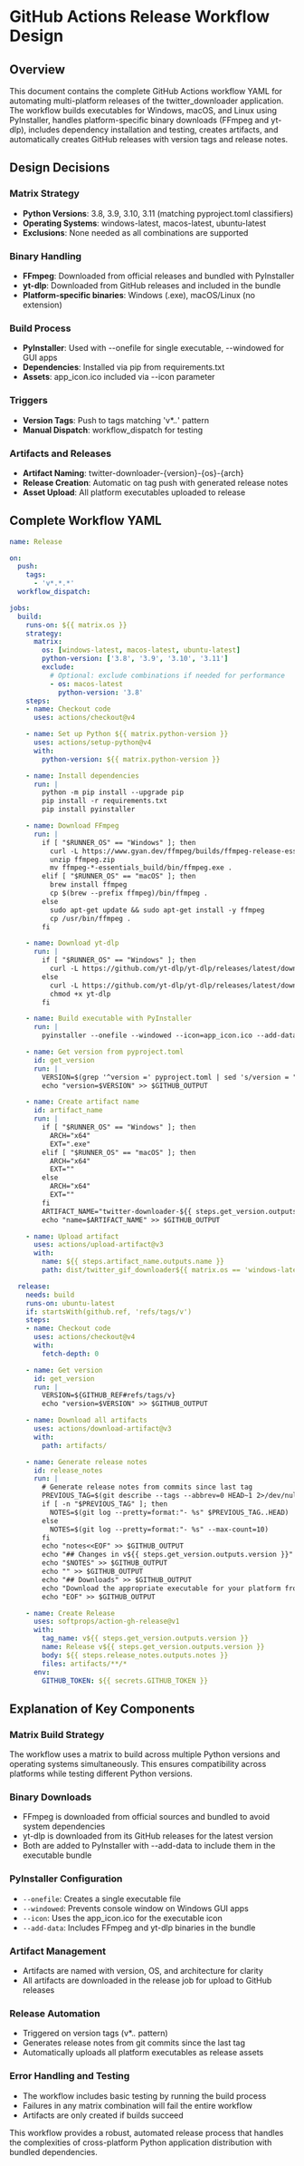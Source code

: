 # GitHub Actions Release Workflow Design

## Overview

This document contains the complete GitHub Actions workflow YAML for automating multi-platform releases of the twitter_downloader application. The workflow builds executables for Windows, macOS, and Linux using PyInstaller, handles platform-specific binary downloads (FFmpeg and yt-dlp), includes dependency installation and testing, creates artifacts, and automatically creates GitHub releases with version tags and release notes.

## Design Decisions

### Matrix Strategy
- **Python Versions**: 3.8, 3.9, 3.10, 3.11 (matching pyproject.toml classifiers)
- **Operating Systems**: windows-latest, macos-latest, ubuntu-latest
- **Exclusions**: None needed as all combinations are supported

### Binary Handling
- **FFmpeg**: Downloaded from official releases and bundled with PyInstaller
- **yt-dlp**: Downloaded from GitHub releases and included in the bundle
- **Platform-specific binaries**: Windows (.exe), macOS/Linux (no extension)

### Build Process
- **PyInstaller**: Used with --onefile for single executable, --windowed for GUI apps
- **Dependencies**: Installed via pip from requirements.txt
- **Assets**: app_icon.ico included via --icon parameter

### Triggers
- **Version Tags**: Push to tags matching 'v*.*.*' pattern
- **Manual Dispatch**: workflow_dispatch for testing

### Artifacts and Releases
- **Artifact Naming**: twitter-downloader-{version}-{os}-{arch}
- **Release Creation**: Automatic on tag push with generated release notes
- **Asset Upload**: All platform executables uploaded to release

## Complete Workflow YAML

```yaml
name: Release

on:
  push:
    tags:
      - 'v*.*.*'
  workflow_dispatch:

jobs:
  build:
    runs-on: ${{ matrix.os }}
    strategy:
      matrix:
        os: [windows-latest, macos-latest, ubuntu-latest]
        python-version: ['3.8', '3.9', '3.10', '3.11']
        exclude:
          # Optional: exclude combinations if needed for performance
          - os: macos-latest
            python-version: '3.8'
    steps:
    - name: Checkout code
      uses: actions/checkout@v4

    - name: Set up Python ${{ matrix.python-version }}
      uses: actions/setup-python@v4
      with:
        python-version: ${{ matrix.python-version }}

    - name: Install dependencies
      run: |
        python -m pip install --upgrade pip
        pip install -r requirements.txt
        pip install pyinstaller

    - name: Download FFmpeg
      run: |
        if [ "$RUNNER_OS" == "Windows" ]; then
          curl -L https://www.gyan.dev/ffmpeg/builds/ffmpeg-release-essentials.zip -o ffmpeg.zip
          unzip ffmpeg.zip
          mv ffmpeg-*-essentials_build/bin/ffmpeg.exe .
        elif [ "$RUNNER_OS" == "macOS" ]; then
          brew install ffmpeg
          cp $(brew --prefix ffmpeg)/bin/ffmpeg .
        else
          sudo apt-get update && sudo apt-get install -y ffmpeg
          cp /usr/bin/ffmpeg .
        fi

    - name: Download yt-dlp
      run: |
        if [ "$RUNNER_OS" == "Windows" ]; then
          curl -L https://github.com/yt-dlp/yt-dlp/releases/latest/download/yt-dlp.exe -o yt-dlp.exe
        else
          curl -L https://github.com/yt-dlp/yt-dlp/releases/latest/download/yt-dlp -o yt-dlp
          chmod +x yt-dlp
        fi

    - name: Build executable with PyInstaller
      run: |
        pyinstaller --onefile --windowed --icon=app_icon.ico --add-data "ffmpeg;." --add-data "yt-dlp;." twitter_gif_downloader.py

    - name: Get version from pyproject.toml
      id: get_version
      run: |
        VERSION=$(grep '^version =' pyproject.toml | sed 's/version = "\(.*\)"/\1/')
        echo "version=$VERSION" >> $GITHUB_OUTPUT

    - name: Create artifact name
      id: artifact_name
      run: |
        if [ "$RUNNER_OS" == "Windows" ]; then
          ARCH="x64"
          EXT=".exe"
        elif [ "$RUNNER_OS" == "macOS" ]; then
          ARCH="x64"
          EXT=""
        else
          ARCH="x64"
          EXT=""
        fi
        ARTIFACT_NAME="twitter-downloader-${{ steps.get_version.outputs.version }}-${RUNNER_OS,,}-$ARCH$EXT"
        echo "name=$ARTIFACT_NAME" >> $GITHUB_OUTPUT

    - name: Upload artifact
      uses: actions/upload-artifact@v3
      with:
        name: ${{ steps.artifact_name.outputs.name }}
        path: dist/twitter_gif_downloader${{ matrix.os == 'windows-latest' && '.exe' || '' }}

  release:
    needs: build
    runs-on: ubuntu-latest
    if: startsWith(github.ref, 'refs/tags/v')
    steps:
    - name: Checkout code
      uses: actions/checkout@v4
      with:
        fetch-depth: 0

    - name: Get version
      id: get_version
      run: |
        VERSION=${GITHUB_REF#refs/tags/v}
        echo "version=$VERSION" >> $GITHUB_OUTPUT

    - name: Download all artifacts
      uses: actions/download-artifact@v3
      with:
        path: artifacts/

    - name: Generate release notes
      id: release_notes
      run: |
        # Generate release notes from commits since last tag
        PREVIOUS_TAG=$(git describe --tags --abbrev=0 HEAD~1 2>/dev/null || echo "")
        if [ -n "$PREVIOUS_TAG" ]; then
          NOTES=$(git log --pretty=format:"- %s" $PREVIOUS_TAG..HEAD)
        else
          NOTES=$(git log --pretty=format:"- %s" --max-count=10)
        fi
        echo "notes<<EOF" >> $GITHUB_OUTPUT
        echo "## Changes in v${{ steps.get_version.outputs.version }}" >> $GITHUB_OUTPUT
        echo "$NOTES" >> $GITHUB_OUTPUT
        echo "" >> $GITHUB_OUTPUT
        echo "## Downloads" >> $GITHUB_OUTPUT
        echo "Download the appropriate executable for your platform from the assets below." >> $GITHUB_OUTPUT
        echo "EOF" >> $GITHUB_OUTPUT

    - name: Create Release
      uses: softprops/action-gh-release@v1
      with:
        tag_name: v${{ steps.get_version.outputs.version }}
        name: Release v${{ steps.get_version.outputs.version }}
        body: ${{ steps.release_notes.outputs.notes }}
        files: artifacts/**/*
      env:
        GITHUB_TOKEN: ${{ secrets.GITHUB_TOKEN }}
```

## Explanation of Key Components

### Matrix Build Strategy
The workflow uses a matrix to build across multiple Python versions and operating systems simultaneously. This ensures compatibility across platforms while testing different Python versions.

### Binary Downloads
- FFmpeg is downloaded from official sources and bundled to avoid system dependencies
- yt-dlp is downloaded from its GitHub releases for the latest version
- Both are added to PyInstaller with --add-data to include them in the executable bundle

### PyInstaller Configuration
- `--onefile`: Creates a single executable file
- `--windowed`: Prevents console window on Windows GUI apps
- `--icon`: Uses the app_icon.ico for the executable icon
- `--add-data`: Includes FFmpeg and yt-dlp binaries in the bundle

### Artifact Management
- Artifacts are named with version, OS, and architecture for clarity
- All artifacts are downloaded in the release job for upload to GitHub releases

### Release Automation
- Triggered on version tags (v*.*.* pattern)
- Generates release notes from git commits since the last tag
- Automatically uploads all platform executables as release assets

### Error Handling and Testing
- The workflow includes basic testing by running the build process
- Failures in any matrix combination will fail the entire workflow
- Artifacts are only created if builds succeed

This workflow provides a robust, automated release process that handles the complexities of cross-platform Python application distribution with bundled dependencies.
